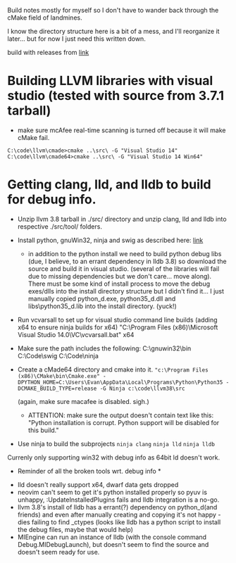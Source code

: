 Build notes mostly for myself so I don't have to wander back through the cMake field of landmines.

I know the directory structure here is a bit of a mess, and I'll reorganize it later... but for now I just need this written down.

build with releases from [link](http://llvm.org/releases/download.html)

<h1>Building LLVM libraries with visual studio (tested with source from 3.7.1 tarball)</h1>

* make sure mcAfee real-time scanning is turned off because it will make cMake fail. 

`C:\code\llvm\cmade>cmake ..\src\ -G "Visual Studio 14"`
`C:\code\llvm\cmade64>cmake ..\src\ -G "Visual Studio 14 Win64"`



<h1>Getting clang, lld, and lldb to build for debug info.</h1>

* Unzip llvm 3.8 tarball in ./src/ directory and unzip clang, lld and lldb into respective ./src/tool/ folders. 

* Install python, gnuWin32, ninja and swig as described here: [link](http://lldb.llvm.org/build.html)

	- in addition to the python install we need to build python debug libs (due, I believe, to an errant dependency in lldb 3.8) so download the source and build it in visual studio. (several of the libraries will fail due to missing dependencies but we don't care... move along). There must be some kind of install process to move the debug exes/dlls into the install directory structure but I didn't find it... I just manually copied python_d.exe, python35_d.dll and libs\python35_d.lib into the install directory. (yuck!)

* Run vcvarsall to set up for visual studio command line builds (adding x64 to ensure ninja builds for x64)
	"C:\Program Files (x86)\Microsoft Visual Studio 14.0\VC\vcvarsall.bat" x64

* Make sure the path includes the following:
	C:\gnuwin32\bin
	C:\Code\swig
	C:\Code\ninja

* Create a cMade64 directory and cmake into it.
	`"c:\Program Files (x86)\CMake\bin\Cmake.exe" -DPYTHON_HOME=C:\Users\Evan\AppData\Local\Programs\Python\Python35 -DCMAKE_BUILD_TYPE=release -G Ninja c:\code\llvm38\src`

	(again, make sure macafee is disabled. sigh.)

	- ATTENTION: make sure the output doesn't contain text like this:
		"Python installation is corrupt. Python support will be disabled for this build."

* Use ninja to build the subprojects
	`ninja clang`
	`ninja lld`
	`ninja lldb`

Currenly only supporting win32  with debug info as 64bit ld doesn't work.

* Reminder of all the broken tools wrt. debug info *
- lld doesn't really support x64, dwarf data gets dropped
- neovim can't seem to get it's python installed properly so pyuv is unhappy, :UpdateInstalledPlugins fails and lldb integration is a no-go.
- llvm 3.8's install of lldb has a errant(?) dependency on python_d(and friends) and even after manually creating and copying it's not happy - dies failing to find _ctypes (looks like lldb has a python script to install the debug files, maybe that would help)
- MIEngine can run an instance of lldb (with the console command Debug.MIDebugLaunch), but doesn't seem to find the source and doesn't seem ready for use.